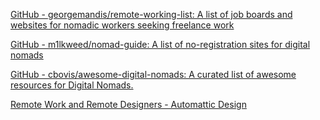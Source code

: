 
[GitHub - georgemandis/remote-working-list: A list of job boards and websites for nomadic workers seeking freelance work](https://github.com/georgemandis/remote-working-list)

[GitHub - m1lkweed/nomad-guide: A list of no-registration sites for digital nomads](https://github.com/m1lkweed/nomad-guide)

[GitHub - cbovis/awesome-digital-nomads: A curated list of awesome resources for Digital Nomads.](https://github.com/cbovis/awesome-digital-nomads)

[Remote Work and Remote Designers - Automattic Design](https://automattic.design/2018/03/07/remote-work-and-remote-designers/)
